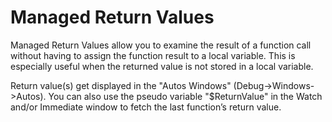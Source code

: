 # Managed Return Values

Managed Return Values allow you to examine the result of a function call without having to assign the function result to a local variable. This is especially useful when the returned value is not stored in a local variable.      

Return value(s) get displayed in the "Autos Windows" (Debug->Windows->Autos). You can also use the pseudo variable "$ReturnValue" in the Watch and/or Immediate window to fetch the last function’s return value.